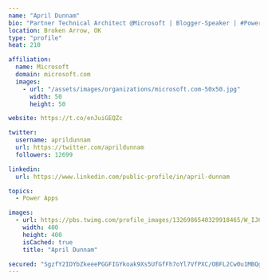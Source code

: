 ```yaml
---
name: "April Dunnam"
bio: "Partner Technical Architect @Microsoft | Blogger-Speaker | #PowerApps, #PowerAutomate, #Office365, #SharePoint | #WIT | #Karaoke Queen"
location: Broken Arrow, OK
type: "profile"
heat: 210

affiliation:
  name: Microsoft
  domain: microsoft.com
  images:
    - url: "/assets/images/organizations/microsoft.com-50x50.jpg"
      width: 50
      height: 50

website: https://t.co/enJuiGEQZc

twitter:
  username: aprildunnam
  url: https://twitter.com/aprildunnam
  followers: 12699

linkedin:
  url: https://www.linkedin.com/public-profile/in/april-dunnam

topics:
  - Power Apps

images:
  - url: https://pbs.twimg.com/profile_images/1326986540329918465/W_IJ6Ih2_400x400.jpg
    width: 400
    height: 400
    isCached: true
    title: "April Dunnam"

secured: "SgzfY2IDYbZkeeePGGFIGYkoak9Xs5UfGfFh7oYl7VfPXC/OBFL2Cw0u1MBQgCOdAqerFjT9osavQY/GmjKvineuVShs1i6CStJNVhuwz2NKr8Qno9f3Ve2WYlLf5jByWBwu3XyheZX/BbrUYZQG33FMuS917F7Fqukk65z+3fm7R5xRMOFWRuttHHll5AM2J+nrLAYhA7Wt0xic7KgmIR3H375c3RpDnYd05AFzD+exOO89o7Jz9IuQies2e73Gxu6i7U/9prKSFDUJjTzlm9LdibyQ3Jc5T61HKel/cro0m5Q+XSyKbxhZlQs8H8I6e05g+vcrHbl3j5oQlZE/esr8IkdQMulvKrQftxeGNNqyNN7vAs0GjpzwKryOHOvC5a+f7rHT/FEuyLAlbFS8QD1P+GFncudOPuOrQEDGLcg=;Zq6g3joHVFzmHL/G4zUteA=="
---
```


